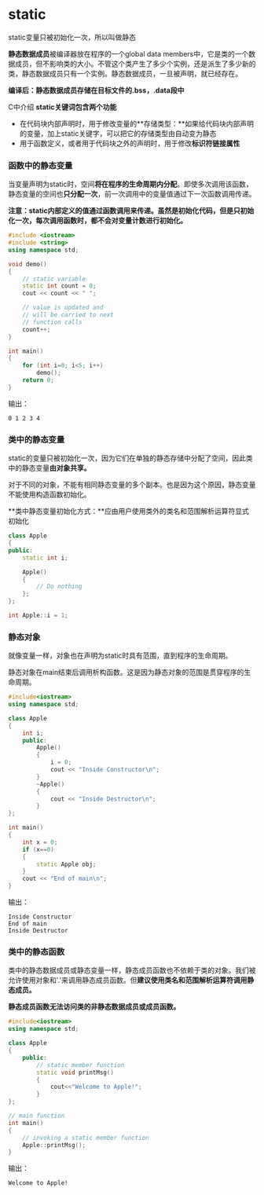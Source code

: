# static

static变量只被初始化一次，所以叫做静态

**静态数据成员**被编译器放在程序的一个global data members中，它是类的一个数据成员，但不影响类的大小。不管这个类产生了多少个实例，还是派生了多少新的类，静态数据成员只有一个实例。静态数据成员，一旦被声明，就已经存在。

**编译后：静态数据成员存储在目标文件的.bss，.data段中**

C中介绍 **static关键词包含两个功能**

* 在代码块内部声明时，用于修改变量的**存储类型：**如果给代码块内部声明的变量，加上static关键字，可以把它的存储类型由自动变为静态
* 用于函数定义，或者用于代码块之外的声明时，用于修改**标识符链接属性**

### 函数中的静态变量

当变量声明为static时，空间**将在程序的生命周期内分配**。即使多次调用该函数，静态变量的空间也**只分配一次**，前一次调用中的变量值通过下一次函数调用传递。

**注意：static内部定义的值通过函数调用来传递。虽然是初始化代码，但是只初始化一次，每次调用函数时，都不会对变量计数进行初始化。**

```cpp
#include <iostream> 
#include <string> 
using namespace std; 

void demo() 
{ 
    // static variable 
    static int count = 0; 
    cout << count << " "; 

    // value is updated and 
    // will be carried to next 
    // function calls 
    count++; 
} 

int main() 
{ 
    for (int i=0; i<5; i++)  
        demo(); 
    return 0; 
} 
```

输出：

```text
0 1 2 3 4 
```

### **类**中的静态变量

static的变量只被初始化一次，因为它们在单独的静态存储中分配了空间，因此类中的静态变量**由对象共享。**

对于不同的对象，不能有相同静态变量的多个副本。也是因为这个原因，静态变量不能使用构造函数初始化。

**类中静态变量初始化方式：**应由用户使用类外的类名和范围解析运算符显式初始化

```cpp
class Apple 
{ 
public: 
    static int i; 

    Apple() 
    { 
        // Do nothing 
    }; 
}; 

int Apple::i = 1; 
```

### 静态对象

就像变量一样，对象也在声明为static时具有范围，直到程序的生命周期。

静态对象在main结束后调用析构函数。这是因为静态对象的范围是贯穿程序的生命周期。

```cpp
#include<iostream> 
using namespace std; 

class Apple 
{ 
    int i; 
    public: 
        Apple() 
        { 
            i = 0; 
            cout << "Inside Constructor\n"; 
        } 
        ~Apple() 
        { 
            cout << "Inside Destructor\n"; 
        } 
}; 

int main() 
{ 
    int x = 0; 
    if (x==0) 
    { 
        static Apple obj; 
    } 
    cout << "End of main\n"; 
} 
```

输出：

```text
Inside Constructor
End of main
Inside Destructor
```

### **类**中的静态函数

类中的静态数据成员或静态变量一样，静态成员函数也不依赖于类的对象。我们被允许使用对象和'.'来调用静态成员函数。但**建议使用类名和范围解析运算符调用静态成员。**

**静态成员函数无法访问类的非静态数据成员或成员函数。**

```cpp
#include<iostream> 
using namespace std; 

class Apple 
{ 
    public: 
        // static member function 
        static void printMsg() 
        {
            cout<<"Welcome to Apple!"; 
        }
}; 

// main function 
int main() 
{ 
    // invoking a static member function 
    Apple::printMsg(); 
} 
```

输出：

```text
Welcome to Apple!
```

